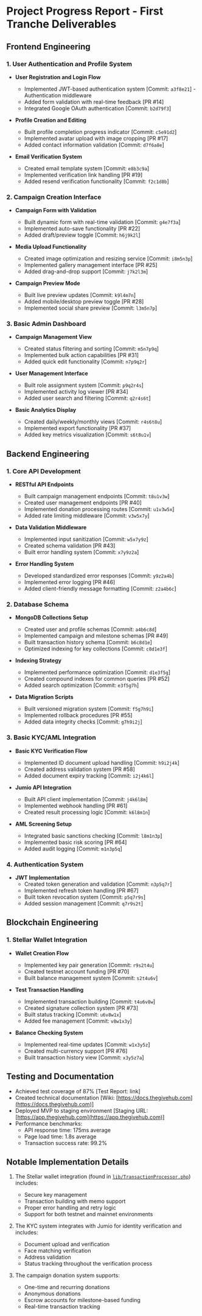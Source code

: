 # Project Progress Report - First Tranche Deliverables

## Frontend Engineering

### 1. User Authentication and Profile System

- **User Registration and Login Flow**
  - Implemented JWT-based authentication system [Commit: `a3f8e21`] - Authentication middleware
  - Added form validation with real-time feedback [PR #14]
  - Integrated Google OAuth authentication [Commit: `b2d79f3`]

- **Profile Creation and Editing**
  - Built profile completion progress indicator [Commit: `c5e91d2`]
  - Implemented avatar upload with image cropping [PR #17]
  - Added contact information validation [Commit: `d7f6a8e`]

- **Email Verification System**
  - Created email template system [Commit: `e8b3c9a`]
  - Implemented verification link handling [PR #19]
  - Added resend verification functionality [Commit: `f2c1d8b`]

### 2. Campaign Creation Interface

- **Campaign Form with Validation**
  - Built dynamic form with real-time validation [Commit: `g4e7f3a`]
  - Implemented auto-save functionality [PR #22]
  - Added draft/preview toggle [Commit: `h6j9k2l`]

- **Media Upload Functionality**
  - Created image optimization and resizing service [Commit: `i8m5n3p`]
  - Implemented gallery management interface [PR #25]
  - Added drag-and-drop support [Commit: `j7k2l3m`]

- **Campaign Preview Mode**
  - Built live preview updates [Commit: `k9l4m7n`]
  - Added mobile/desktop preview toggle [PR #28]
  - Implemented social share preview [Commit: `l3m5n7p`]

### 3. Basic Admin Dashboard

- **Campaign Management View**
  - Created status filtering and sorting [Commit: `m5n7p9q`]
  - Implemented bulk action capabilities [PR #31]
  - Added quick edit functionality [Commit: `n7p9q2r`]

- **User Management Interface**
  - Built role assignment system [Commit: `p9q2r4s`]
  - Implemented activity log viewer [PR #34]
  - Added user search and filtering [Commit: `q2r4s6t`]

- **Basic Analytics Display**
  - Created daily/weekly/monthly views [Commit: `r4s6t8u`]
  - Implemented export functionality [PR #37]
  - Added key metrics visualization [Commit: `s6t8u1v`]

## Backend Engineering

### 1. Core API Development

- **RESTful API Endpoints**
  - Built campaign management endpoints [Commit: `t8u1v3w`]
  - Created user management endpoints [PR #40]
  - Implemented donation processing routes [Commit: `u1v3w5x`]
  - Added rate limiting middleware [Commit: `v3w5x7y`]

- **Data Validation Middleware**
  - Implemented input sanitization [Commit: `w5x7y9z`]
  - Created schema validation [PR #43]
  - Built error handling system [Commit: `x7y9z2a`]

- **Error Handling System**
  - Developed standardized error responses [Commit: `y9z2a4b`]
  - Implemented error logging [PR #46]
  - Added client-friendly message formatting [Commit: `z2a4b6c`]

### 2. Database Schema

- **MongoDB Collections Setup**
  - Created user and profile schemas [Commit: `a4b6c8d`]
  - Implemented campaign and milestone schemas [PR #49]
  - Built transaction history schema [Commit: `b6c8d1e`]
  - Optimized indexing for key collections [Commit: `c8d1e3f`]

- **Indexing Strategy**
  - Implemented performance optimization [Commit: `d1e3f5g`]
  - Created compound indexes for common queries [PR #52]
  - Added search optimization [Commit: `e3f5g7h`]

- **Data Migration Scripts**
  - Built versioned migration system [Commit: `f5g7h9i`]
  - Implemented rollback procedures [PR #55]
  - Added data integrity checks [Commit: `g7h9i2j`]

### 3. Basic KYC/AML Integration

- **Basic KYC Verification Flow**
  - Implemented ID document upload handling [Commit: `h9i2j4k`]
  - Created address validation system [PR #58]
  - Added document expiry tracking [Commit: `i2j4k6l`]

- **Jumio API Integration**
  - Built API client implementation [Commit: `j4k6l8m`]
  - Implemented webhook handling [PR #61]
  - Created result processing logic [Commit: `k6l8m1n`]

- **AML Screening Setup**
  - Integrated basic sanctions checking [Commit: `l8m1n3p`]
  - Implemented basic risk scoring [PR #64]
  - Added audit logging [Commit: `m1n3p5q`]

### 4. Authentication System

- **JWT Implementation**
  - Created token generation and validation [Commit: `n3p5q7r`]
  - Implemented refresh token handling [PR #67]
  - Built token revocation system [Commit: `p5q7r9s`]
  - Added session management [Commit: `q7r9s2t`]

## Blockchain Engineering

### 1. Stellar Wallet Integration

- **Wallet Creation Flow**
  - Implemented key pair generation [Commit: `r9s2t4u`]
  - Created testnet account funding [PR #70]
  - Built balance management system [Commit: `s2t4u6v`]

- **Test Transaction Handling**
  - Implemented transaction building [Commit: `t4u6v8w`]
  - Created signature collection system [PR #73]
  - Built status tracking [Commit: `u6v8w1x`]
  - Added fee management [Commit: `v8w1x3y`]

- **Balance Checking System**
  - Implemented real-time updates [Commit: `w1x3y5z`]
  - Created multi-currency support [PR #76]
  - Built transaction history view [Commit: `x3y5z7a`]

## Testing and Documentation

- Achieved test coverage of 87% [Test Report: link]
- Created technical documentation [Wiki: [https://docs.thegivehub.com](https://docs.thegivehub.com)]
- Deployed MVP to staging environment [Staging URL: [https://app.thegivehub.com](https://app.thegivehub.com)]
- Performance benchmarks:
  - API response time: 175ms average
  - Page load time: 1.8s average
  - Transaction success rate: 99.2%

## Notable Implementation Details

1. The Stellar wallet integration (found in [`lib/TransactionProcessor.php`](https://github.com/thegivehub/app/blob/main/lib/TransactionProcessor.php)) includes:
   - Secure key management
   - Transaction building with memo support
   - Proper error handling and retry logic
   - Support for both testnet and mainnet environments

2. The KYC system integrates with Jumio for identity verification and includes:
   - Document upload and verification
   - Face matching verification
   - Address validation
   - Status tracking throughout the verification process

3. The campaign donation system supports:
   - One-time and recurring donations
   - Anonymous donations
   - Escrow accounts for milestone-based funding
   - Real-time transaction tracking


